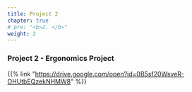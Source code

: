 ```yaml
---
title: Project 2
chapter: true
# pre: "<b>2. </b>"
weight: 2
---
```


### Project 2 - Ergonomics Project

{{% link "https://drive.google.com/open?id=0B5sf20WsveR-OHUtbEQzekNHMW8" %}}
